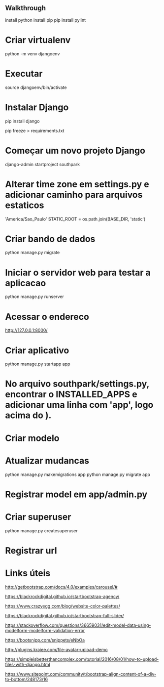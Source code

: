 ## Walkthrough

install python
install pip
pip install pylint

# Criar virtualenv
python -m venv djangoenv

# Executar
source djangoenv/bin/activate

# Instalar Django
pip install django

pip freeze > requirements.txt

# Começar um novo projeto Django
django-admin startproject southpark

# Alterar time zone em settings.py e adicionar caminho para arquivos estaticos
'America/Sao_Paulo'
STATIC_ROOT = os.path.join(BASE_DIR, 'static')

# Criar bando de dados
python manage.py migrate

# Iniciar o servidor web para testar a aplicacao
python manage.py runserver

# Acessar o endereco
http://127.0.0.1:8000/

# Criar aplicativo 
python manage.py startapp app

# No arquivo southpark/settings.py, encontrar o INSTALLED_APPS e adicionar uma linha com 'app', logo acima do ).

# Criar modelo
# Atualizar mudancas
python manage.py makemigrations app
python manage.py migrate app

# Registrar model em app/admin.py

# Criar superuser
python manage.py createsuperuser

# Registrar url

# Links úteis

http://getbootstrap.com/docs/4.0/examples/carousel/#

https://blackrockdigital.github.io/startbootstrap-agency/

https://www.crazyegg.com/blog/website-color-palettes/

https://blackrockdigital.github.io/startbootstrap-full-slider/

https://stackoverflow.com/questions/36659031/edit-model-data-using-modelform-modelform-validation-error

https://bootsnipp.com/snippets/eNbOa

http://plugins.krajee.com/file-avatar-upload-demo

https://simpleisbetterthancomplex.com/tutorial/2016/08/01/how-to-upload-files-with-django.html

https://www.sitepoint.com/community/t/bootstrap-align-content-of-a-div-to-bottom/248173/16
